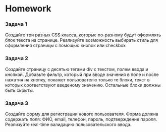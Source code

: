 # Homework 

### Задача 1
Создайте три разных CSS класса, которые по-разному будут оформлять блок текста на странице. Реализуйте возможность выбирать стиль для оформления страницы с помощью кнопок или checkbox

### Задача 2 
Создайте страницу с десятью тегами div с текстом, полем ввода и кнопкой. Добавьте фильтр, который при вводе значения в поле и после нажатия на кнопку, покажет пользователю только те блоки, текст в которых соответствуют введеному значению. Остальные блоки должны быть скрыты. 

### Задача 3 
Создайте форму для регистрации нового пользователя. Форма должна содержать поля: 
ФИО, email, телефон, пароль, подтверждение пароля. Реализуйте real-time валидацию пользовательского ввода. 
